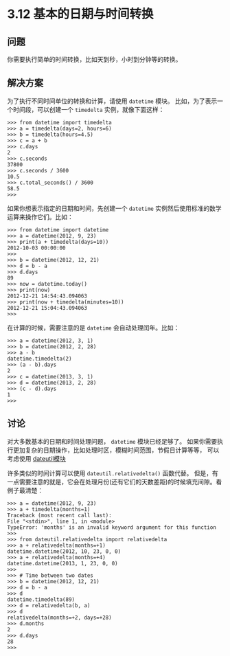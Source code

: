 

# 3.12 基本的日期与时间转换

## 问题

你需要执行简单的时间转换，比如天到秒，小时到分钟等的转换。

## 解决方案

为了执行不同时间单位的转换和计算，请使用 `datetime` 模块。 比如，为了表示一个时间段，可以创建一个 `timedelta` 实例，就像下面这样：

    
    
    >>> from datetime import timedelta
    >>> a = timedelta(days=2, hours=6)
    >>> b = timedelta(hours=4.5)
    >>> c = a + b
    >>> c.days
    2
    >>> c.seconds
    37800
    >>> c.seconds / 3600
    10.5
    >>> c.total_seconds() / 3600
    58.5
    >>>
    

如果你想表示指定的日期和时间，先创建一个 `datetime` 实例然后使用标准的数学运算来操作它们。比如：

    
    
    >>> from datetime import datetime
    >>> a = datetime(2012, 9, 23)
    >>> print(a + timedelta(days=10))
    2012-10-03 00:00:00
    >>>
    >>> b = datetime(2012, 12, 21)
    >>> d = b - a
    >>> d.days
    89
    >>> now = datetime.today()
    >>> print(now)
    2012-12-21 14:54:43.094063
    >>> print(now + timedelta(minutes=10))
    2012-12-21 15:04:43.094063
    >>>
    

在计算的时候，需要注意的是 `datetime` 会自动处理闰年。比如：

    
    
    >>> a = datetime(2012, 3, 1)
    >>> b = datetime(2012, 2, 28)
    >>> a - b
    datetime.timedelta(2)
    >>> (a - b).days
    2
    >>> c = datetime(2013, 3, 1)
    >>> d = datetime(2013, 2, 28)
    >>> (c - d).days
    1
    >>>
    

## 讨论

对大多数基本的日期和时间处理问题， `datetime` 模块已经足够了。 如果你需要执行更加复杂的日期操作，比如处理时区，模糊时间范围，节假日计算等等，
可以考虑使用 [dateutil模块](http://pypi.python.org/pypi/python-dateutil)

许多类似的时间计算可以使用 `dateutil.relativedelta()` 函数代替。
但是，有一点需要注意的就是，它会在处理月份(还有它们的天数差距)的时候填充间隙。看例子最清楚：

    
    
    >>> a = datetime(2012, 9, 23)
    >>> a + timedelta(months=1)
    Traceback (most recent call last):
    File "<stdin>", line 1, in <module>
    TypeError: 'months' is an invalid keyword argument for this function
    >>>
    >>> from dateutil.relativedelta import relativedelta
    >>> a + relativedelta(months=+1)
    datetime.datetime(2012, 10, 23, 0, 0)
    >>> a + relativedelta(months=+4)
    datetime.datetime(2013, 1, 23, 0, 0)
    >>>
    >>> # Time between two dates
    >>> b = datetime(2012, 12, 21)
    >>> d = b - a
    >>> d
    datetime.timedelta(89)
    >>> d = relativedelta(b, a)
    >>> d
    relativedelta(months=+2, days=+28)
    >>> d.months
    2
    >>> d.days
    28
    >>>
    

